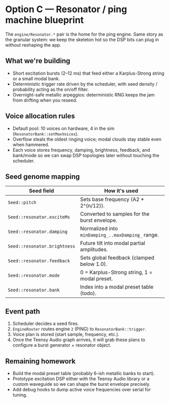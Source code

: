 # Option C — Resonator / ping machine blueprint

The `engine/Resonator.*` pair is the home for the ping engine. Same story as the
granular system: we keep the skeleton hot so the DSP bits can plug in without
reshaping the app.

## What we're building

- Short excitation bursts (2–12 ms) that feed either a Karplus-Strong string or
  a small modal bank.
- Deterministic trigger rate driven by the scheduler, with seed density /
  probability acting as the on/off filter.
- Overnight-safe metallic arpeggios: deterministic RNG keeps the jam from
  drifting when you reseed.

## Voice allocation rules

- Default pool: 10 voices on hardware, 4 in the sim (`ResonatorBank::setMaxVoices`).
- Overflow steals the oldest ringing voice; modal clouds stay stable even when
  hammered.
- Each voice stores frequency, damping, brightness, feedback, and bank/mode so
  we can swap DSP topologies later without touching the scheduler.

## Seed genome mapping

| Seed field | How it's used |
|------------|---------------|
| `Seed::pitch` | Sets base frequency (A2 * 2^(n/12)). |
| `Seed::resonator.exciteMs` | Converted to samples for the burst envelope. |
| `Seed::resonator.damping` | Normalized into `minDamping_..maxDamping_` range. |
| `Seed::resonator.brightness` | Future tilt into modal partial amplitudes. |
| `Seed::resonator.feedback` | Sets global feedback (clamped below 1.0). |
| `Seed::resonator.mode` | 0 = Karplus-Strong string, 1 = modal preset. |
| `Seed::resonator.bank` | Index into a modal preset table (todo). |

## Event path

1. Scheduler decides a seed fires.
2. `EngineRouter` routes engine `2` (PING) to `ResonatorBank::trigger`.
3. Voice plan is stored (start sample, frequency, etc.).
4. Once the Teensy Audio graph arrives, it will grab these plans to configure a
   burst generator + resonator object.

## Remaining homework

- Build the modal preset table (probably 6-ish metallic banks to start).
- Prototype excitation DSP either with the Teensy Audio library or a custom
  waveguide so we can shape the burst envelope precisely.
- Add debug hooks to dump active voice frequencies over serial for tuning.
